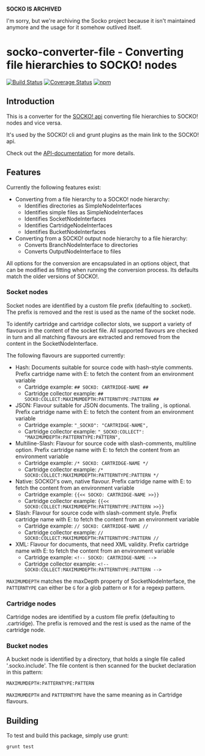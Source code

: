 **SOCKO IS ARCHIVED**

I'm sorry, but we're archiving the Socko project because it isn't maintained anymore and the usage for it somehow outlived itself. 

# socko-converter-file - Converting file hierarchies to SOCKO! nodes

[![Build Status](https://travis-ci.org/dodevops/socko-converter-file.svg?branch=master)](https://travis-ci.org/dodevops/socko-converter-file) [![Coverage Status](https://coveralls.io/repos/github/dodevops/socko-converter-file/badge.svg?branch=master)](https://coveralls.io/github/dodevops/socko-converter-file?branch=master) [![npm](https://img.shields.io/npm/v/socko-converter-file.svg)](https://www.npmjs.com/package/socko-converter-file)

## Introduction

This is a converter for the [SOCKO! api](https://github.com/dodevops/socko-api) converting file hierarchies to
SOCKO! nodes and vice versa.

It's used by the SOCKO! cli and grunt plugins as the main link to the SOCKO! api.

Check out the [API-documentation](https://dodevops.github.io/socko-converter-file/) for more details.

## Features

Currently the following features exist:

* Converting from a file hierarchy to a SOCKO! node hierarchy:
  * Identifies directories as SimpleNodeInterfaces
  * Identifies simple files as SimpleNodeInterfaces
  * Identifies SocketNodeInterfaces
  * Identifies CartridgeNodeInterfaces
  * Identifies BucketNodeInterfaces
* Converting from a SOCKO! output node hierarchy to a file hierarchy:
  * Converts BranchNodeInterface to directories
  * Converts OutputNodeInterface to files

All options for the conversion are encapsulated in an options object, that can be modified as fitting when running the conversion process. Its defaults match the older versions of SOCKO!.

### Socket nodes

Socket nodes are identified by a custom file prefix (defaulting to .socket). The prefix is removed and the rest is used as the name of the socket node.

To identify cartridge and cartridge collector slots, we support a variety of flavours in the content of the socket file. All supported flavours are checked in turn and all matching flavours are extracted and removed from the content in the SocketNodeInterface.

The following flavours are supported currently:

  * Hash: Documents suitable for source code with hash-style comments. Prefix cartridge name with E: to fetch the content from an environment variable
    * Cartridge example: `## SOCKO: CARTRIDGE-NAME ##`
    * Cartridge collector example: `## SOCKO:COLLECT:MAXIMUMDEPTH:PATTERNTYPE:PATTERN ##`
  * JSON: Flavour suitable for JSON documents. The trailing , is optional. Prefix cartridge name with E: to fetch the content from an environment variable
    * Cartridge example: `"_SOCKO": "CARTRIDGE-NAME",`
    * Cartridge collector example: `"_SOCKO:COLLECT": "MAXIMUMDEPTH:PATTERNTYPE:PATTERN",`
  * Multiline-Slash: Flavour for source code with slash-comments, multiline option. Prefix cartridge name with E: to fetch the content from an environment variable
    * Cartridge example: `/* SOCKO: CARTRIDGE-NAME */`
    * Cartridge collector example: `/* SOCKO:COLLECT:MAXIMUMDEPTH:PATTERNTYPE:PATTERN */`
  * Native: SOCKO!'s own, native flavour. Prefix cartridge name with E: to fetch the content from an environment variable
    * Cartridge example: `{{<< SOCKO: CARTRIDGE-NAME >>}}`
    * Cartridge collector example: `{{<< SOCKO:COLLECT:MAXIMUMDEPTH:PATTERNTYPE:PATTERN >>}}`
  * Slash: Flavour for source code with slash-comment style. Prefix cartridge name with E: to fetch the content from an environment variable
    * Cartridge example: `// SOCKO: CARTRIDGE-NAME //`
    * Cartridge collector example: `// SOCKO:COLLECT:MAXIMUMDEPTH:PATTERNTYPE:PATTERN //`
  * XML: Flavour for documents, that need XML validity. Prefix cartridge name with E: to fetch the content from an environment variable
    * Cartridge example: `<!-- SOCKO: CARTRIDGE-NAME -->`
    * Cartridge collector example: `<!-- SOCKO:COLLECT:MAXIMUMDEPTH:PATTERNTYPE:PATTERN -->`

`MAXIMUMDEPTH` matches the maxDepth property of SocketNodeInterface, the `PATTERNTYPE` can either be `G` for a glob pattern or `R` for a regexp pattern.

### Cartridge nodes

Cartridge nodes are identified by a custom file prefix (defaulting to .cartridge). The prefix is removed and the rest is used as the name of the cartridge node.

### Bucket nodes

A bucket node is identified by a directory, that holds a single file called '.socko.include'. The file content is then scanned for the bucket declaration in this pattern:

    MAXIMUMDEPTH:PATTERNTYPE:PATTERN


`MAXIMUMDEPTH` and `PATTERNTYPE` have the same meaning as in Cartridge flavours.

## Building

To test and build this package, simply use grunt:

    grunt test
